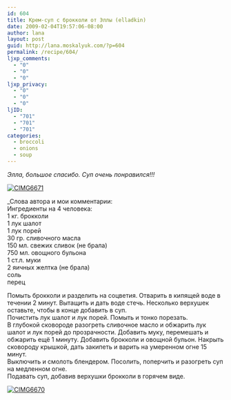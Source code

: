 ```yaml
---
id: 604
title: Крем-суп с брокколи от Эллы (elladkin)
date: 2009-02-04T19:57:06-08:00
author: lana
layout: post
guid: http://lana.moskalyuk.com/?p=604
permalink: /recipe/604/
ljxp_comments:
  - "0"
  - "0"
  - "0"
ljxp_privacy:
  - "0"
  - "0"
  - "0"
ljID:
  - "701"
  - "701"
  - "701"
categories:
  - broccoli
  - onions
  - soup
---
```

_Элла, большое спасибо. Суп очень понравился!!!_

<a class="flickr-image" title="CIMG6671" rel="flickr-mgr" href="http://www.flickr.com/photos/67405678@N00/3249117445/"><img class="flickr-large" longdesc="http://farm4.static.flickr.com/3124/3249117445_45244c9fc8_o.jpg" src="http://farm4.static.flickr.com/3124/3249117445_025f8aa12f.jpg" alt="CIMG6671" /></a>

_Слова автора и мои комментарии:  
Ингредиенты на 4 человека:  
1 кг. брокколи  
1 лук шалот  
1 лук порей  
30 гр. сливочного масла  
150 мл. свежих сливок (не брала)  
750 мл. овощного бульона  
1 ст.л. муки  
2 яичных желтка (не брала)  
соль  
перец</p> 

Помыть брокколи и разделить на соцветия. Отварить в кипящей воде в течении 2 минут. Вытащить и дать воде стечь. Несколько верхушек оставьте, чтобы в конце добавить в суп.  
Почистить лук шалот и лук порей. Помыть и тонко порезать.  
В глубокой сковороде разогреть сливочное масло и обжарить лук шалот и лук порей до прозрачности. Добавить муку, перемешать и обжарить ещё 1 минуту. Добавить брокколи и овощной бульон. Накрыть сковороду крышкой, дать закипеть и варить на умеренном огне 15 минут.  
Выключить и смолоть блендером. Посолить, поперчить и разогреть суп на медленном огне.  
Подавать суп, добавив верхушки брокколи в горячем виде.</em>

<a class="flickr-image" title="CIMG6670" rel="flickr-mgr" href="http://www.flickr.com/photos/67405678@N00/3249943746/"><img class="flickr-large" longdesc="http://farm4.static.flickr.com/3103/3249943746_a56efd2b15_o.jpg" src="http://farm4.static.flickr.com/3103/3249943746_aa04fe68d4.jpg" alt="CIMG6670" /></a>